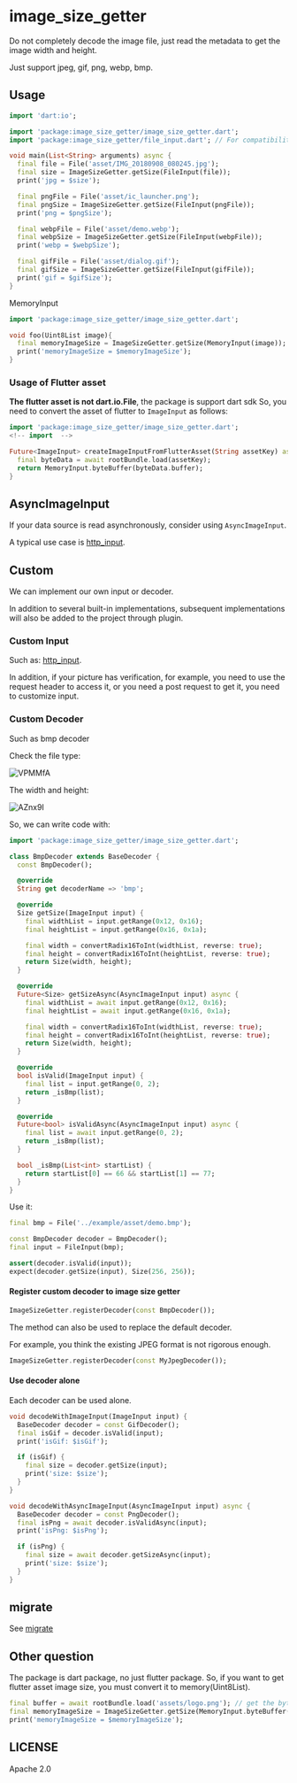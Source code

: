 # image_size_getter

Do not completely decode the image file, just read the metadata to get the image width and height.

Just support jpeg, gif, png, webp, bmp.

## Usage

```dart
import 'dart:io';

import 'package:image_size_getter/image_size_getter.dart';
import 'package:image_size_getter/file_input.dart'; // For compatibility with flutter web.

void main(List<String> arguments) async {
  final file = File('asset/IMG_20180908_080245.jpg');
  final size = ImageSizeGetter.getSize(FileInput(file));
  print('jpg = $size');

  final pngFile = File('asset/ic_launcher.png');
  final pngSize = ImageSizeGetter.getSize(FileInput(pngFile));
  print('png = $pngSize');

  final webpFile = File('asset/demo.webp');
  final webpSize = ImageSizeGetter.getSize(FileInput(webpFile));
  print('webp = $webpSize');

  final gifFile = File('asset/dialog.gif');
  final gifSize = ImageSizeGetter.getSize(FileInput(gifFile));
  print('gif = $gifSize');
}

```

MemoryInput

```dart
import 'package:image_size_getter/image_size_getter.dart';

void foo(Uint8List image){
  final memoryImageSize = ImageSizeGetter.getSize(MemoryInput(image));
  print('memoryImageSize = $memoryImageSize');
}
```

### Usage of Flutter asset

**The flutter asset is not dart.io.File**, the package is support dart sdk
So, you need to convert the asset of flutter to `ImageInput` as follows:

```dart
import 'package:image_size_getter/image_size_getter.dart';
<!-- import  -->

Future<ImageInput> createImageInputFromFlutterAsset(String assetKey) async {
  final byteData = await rootBundle.load(assetKey);
  return MemoryInput.byteBuffer(byteData.buffer);
}
```

## AsyncImageInput

If your data source is read asynchronously, consider using `AsyncImageInput`.

A typical use case is [http_input](https://pub.dev/packages/image_size_getter_http_input).

## Custom

We can implement our own input or decoder.

In addition to several built-in implementations, subsequent implementations will also be added to the project through plugin.

### Custom Input

Such as: [http_input](https://github.com/CaiJingLong/dart_image_size_getter/tree/master/image_size_getter_http_input).

In addition, if your picture has verification, for example, you need to use the request header to access it, or you need a post request to get it, you need to customize input.

### Custom Decoder

Such as bmp decoder

Check the file type:

![VPMMfA](https://cdn.jsdelivr.net/gh/kikt-blog/image@branch-2/uPic/VPMMfA.png)

The width and height:

![AZnx9I](https://cdn.jsdelivr.net/gh/kikt-blog/image@branch-2/uPic/AZnx9I.png)

So, we can write code with:

```dart
import 'package:image_size_getter/image_size_getter.dart';

class BmpDecoder extends BaseDecoder {
  const BmpDecoder();

  @override
  String get decoderName => 'bmp';

  @override
  Size getSize(ImageInput input) {
    final widthList = input.getRange(0x12, 0x16);
    final heightList = input.getRange(0x16, 0x1a);

    final width = convertRadix16ToInt(widthList, reverse: true);
    final height = convertRadix16ToInt(heightList, reverse: true);
    return Size(width, height);
  }

  @override
  Future<Size> getSizeAsync(AsyncImageInput input) async {
    final widthList = await input.getRange(0x12, 0x16);
    final heightList = await input.getRange(0x16, 0x1a);

    final width = convertRadix16ToInt(widthList, reverse: true);
    final height = convertRadix16ToInt(heightList, reverse: true);
    return Size(width, height);
  }

  @override
  bool isValid(ImageInput input) {
    final list = input.getRange(0, 2);
    return _isBmp(list);
  }

  @override
  Future<bool> isValidAsync(AsyncImageInput input) async {
    final list = await input.getRange(0, 2);
    return _isBmp(list);
  }

  bool _isBmp(List<int> startList) {
    return startList[0] == 66 && startList[1] == 77;
  }
}

```

Use it:

```dart
final bmp = File('../example/asset/demo.bmp');

const BmpDecoder decoder = BmpDecoder();
final input = FileInput(bmp);

assert(decoder.isValid(input));
expect(decoder.getSize(input), Size(256, 256));
```

#### Register custom decoder to image size getter

```dart
ImageSizeGetter.registerDecoder(const BmpDecoder());
```

The method can also be used to replace the default decoder.

For example, you think the existing JPEG format is not rigorous enough.

```dart
ImageSizeGetter.registerDecoder(const MyJpegDecoder());
```

#### Use decoder alone

Each decoder can be used alone.

```dart
void decodeWithImageInput(ImageInput input) {
  BaseDecoder decoder = const GifDecoder();
  final isGif = decoder.isValid(input);
  print('isGif: $isGif');

  if (isGif) {
    final size = decoder.getSize(input);
    print('size: $size');
  }
}

void decodeWithAsyncImageInput(AsyncImageInput input) async {
  BaseDecoder decoder = const PngDecoder();
  final isPng = await decoder.isValidAsync(input);
  print('isPng: $isPng');

  if (isPng) {
    final size = await decoder.getSizeAsync(input);
    print('size: $size');
  }
}
```

## migrate

See [migrate](https://github.com/CaiJingLong/dart_image_size_getter/blob/master/library/migrate.md)

## Other question

The package is dart package, no just flutter package.
So, if you want to get flutter asset image size, you must convert it to memory(Uint8List).

```dart
final buffer = await rootBundle.load('assets/logo.png'); // get the byte buffer
final memoryImageSize = ImageSizeGetter.getSize(MemoryInput.byteBuffer(buffer));
print('memoryImageSize = $memoryImageSize');
```

## LICENSE

Apache 2.0

